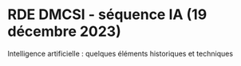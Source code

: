 # RDE DMCSI - séquence IA (19 décembre 2023)

Intelligence artificielle : quelques éléments historiques et techniques 
